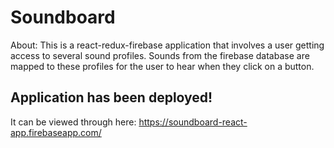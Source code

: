 # Soundboard

About: This is a react-redux-firebase application that involves a user getting access to several sound profiles. Sounds from the firebase database are mapped to these profiles for the user to hear when they click on a button.

## Application has been deployed!

It can be viewed through here: https://soundboard-react-app.firebaseapp.com/
